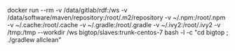 
docker run --rm -v /data/gitlab/rdf:/ws -v /data/software/maven/repository:/root/.m2/repository -v ~/.npm:/root/.npm -v ~/.cache:/root/.cache -v ~/.gradle:/root/.gradle -v ~/.ivy2:/root/.ivy2 -v /tmp:/tmp  --workdir /ws bigtop/slaves:trunk-centos-7 bash -l -c "cd bigtop ; ./gradlew allclean"

